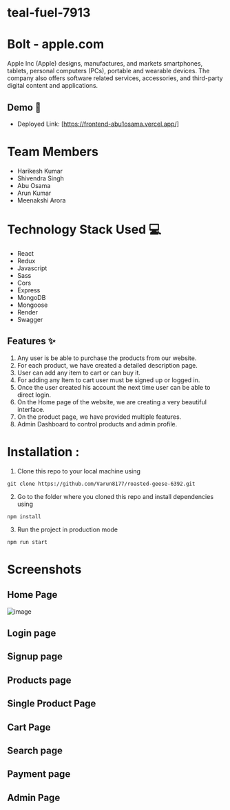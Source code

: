 # teal-fuel-7913

# Bolt - apple.com

Apple Inc (Apple) designs, manufactures, and markets smartphones, tablets, personal computers (PCs), portable and wearable devices. The company also offers software related services, accessories, and third-party digital content and applications.

## Demo :movie_camera:

- Deployed Link: [https://frontend-abu1osama.vercel.app/]

# Team Members

- Harikesh Kumar
- Shivendra Singh
- Abu Osama
- Arun Kumar
- Meenakshi Arora

# Technology Stack Used 💻

- React
- Redux
- Javascript
- Sass
- Cors
- Express
- MongoDB
- Mongoose
- Render
- Swagger

## Features :sparkles:

1. Any user is be able to purchase the products from our website.
2. For each product, we have created a detailed description page.
3. User can add any item to cart or can buy it.
4. For adding any Item to cart user must be signed up or logged in.
5. Once the user created his account the next time user can be able to direct login.
6. On the Home page of the website, we are creating a very beautiful interface.
7. On the product page, we have provided multiple features.
8. Admin Dashboard to control products and admin profile.

# Installation :

1. Clone this repo to your local machine using

```
git clone https://github.com/Varun8177/roasted-geese-6392.git
```

2. Go to the folder where you cloned this repo and install dependencies using

```
npm install
```

3. Run the project in production mode

```
npm run start
```

# Screenshots

## Home Page

![image]()

## Login page

## Signup page

## Products page

## Single Product Page

## Cart Page

## Search page

## Payment page

## Admin Page
